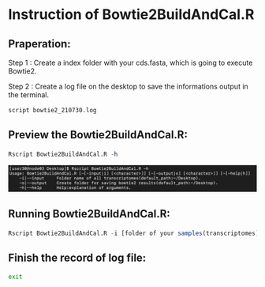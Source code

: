# Instruction of Bowtie2BuildAndCal.R
## Praperation:
Step 1 : Create a index folder with your cds.fasta, which is going to execute Bowtie2.

Step 2 : Create a log file on the desktop to save the informations output in the terminal.
```bash
script bowtie2_210730.log
```
## Preview the Bowtie2BuildAndCal.R:
```R
Rscript Bowtie2BuildAndCal.R -h
```
![image](https://github.com/Hsin-Ping/Bowtie2_Cal_Rscript/blob/master/截圖%202021-07-30%20下午4.47.24.png)

## Running Bowtie2BuildAndCal.R:
```R
Rscript Bowtie2BuildAndCal.R -i [folder of your samples(transcriptomes] -o [create a folder to save results of each samples.]
```
## Finish the record of log file:
```bash
exit
```
